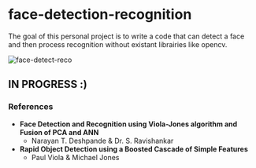 # face-detection-recognition
The goal of this personal project is to write a code that can detect a face and then process recognition without existant librairies like opencv.

![face-detect-reco](https://user-images.githubusercontent.com/44285395/139356859-7d6006b3-f5a3-456d-94dd-d65ab7b71c29.png)


## IN PROGRESS :)

### References
 - **Face Detection and Recognition using Viola-Jones algorithm and Fusion of PCA and ANN**
   - Narayan T. Deshpande & Dr. S. Ravishankar
 - **Rapid Object Detection using a Boosted Cascade of Simple Features**
   - Paul Viola & Michael Jones
